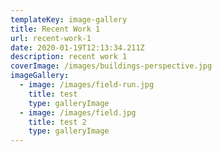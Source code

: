 ```yaml
---
templateKey: image-gallery
title: Recent Work 1
url: recent-work-1
date: 2020-01-19T12:13:34.211Z
description: recent work 1
coverImage: /images/buildings-perspective.jpg
imageGallery:
  - image: /images/field-run.jpg
    title: test
    type: galleryImage
  - image: /images/field.jpg
    title: test 2
    type: galleryImage
---
```


